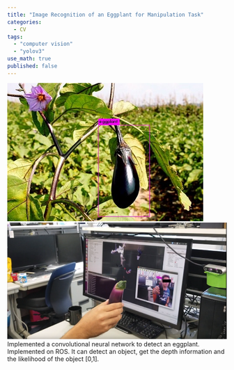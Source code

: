 ```yaml
---
title: "Image Recognition of an Eggplant for Manipulation Task"
categories:
  - CV
tags:
  - "computer vision"
  - "yolov3"
use_math: true
published: false
---
```


![eggplant_yolov3](../images/eggplant_yolov3.jpg)
![eggplant_yolov3_demo](../images/eggplant_yolov3_demo.png)
Implemented a convolutional neural network to detect an eggplant.
Implemented on ROS. It can detect an object, get the depth information and the likelihood of the object [0,1].

